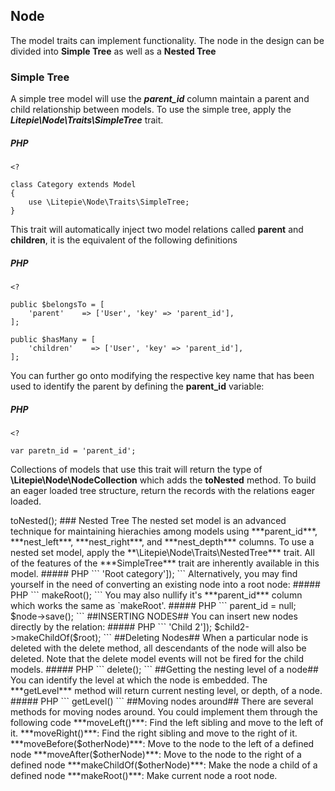 ## Node
The model traits can implement functionality. The node in the design can be divided into **Simple Tree** as well as a **Nested Tree**
### Simple Tree
A simple tree model will use the ***parent_id*** column maintain a parent and child relationship between models. To use the simple tree, apply the ***Litepie\Node\Traits\SimpleTree*** trait.
##### PHP
```
<?

class Category extends Model
{
    use \Litepie\Node\Traits\SimpleTree;
}
```
This trait will automatically inject two model relations called **parent** and **children**, it is the equivalent of the following definitions
##### PHP
```
<?

public $belongsTo = [
    'parent'    => ['User', 'key' => 'parent_id'],
];

public $hasMany = [
    'children'    => ['User', 'key' => 'parent_id'],
];
```
You can further go onto modifying the respective key name that has been used to identify the parent by defining the **parent_id** variable:
##### PHP
```
<?

var paretn_id = 'parent_id';
```
Collections of models that use this trait will return the type of **\Litepie\Node\NodeCollection** which adds the **toNested** method. To build an eager loaded tree structure, return the records with the relations eager loaded.
<?

Category::all()->toNested();
### Nested Tree
The nested set model is an advanced technique for maintaining hierachies among models using ***parent_id***, ***nest_left***, ***nest_right***, and ***nest_depth*** columns. To use a nested set model, apply the **\Litepie\Node\Traits\NestedTree*** trait. All of the features of the ***SimpleTree*** trait are inherently available in this model.
##### PHP
```
<?

class Category extends Model
{
    use \Litepie\Node\Traits\NestedNode;
}
```
##Creating a root node##
The default action of the compiler is to create all nodes as root nodes.
##### PHP
```
<?

$root = Category::create(['name' => 'Root category']);
```
Alternatively, you may find yourself in the need of converting an existing node into a root node:
##### PHP
```
<?

$node->makeRoot();
```
You may also nullify it's ***parent_id*** column which works the same as `makeRoot'.
##### PHP
```
<?

$node->parent_id = null;
$node->save();
```
##INSERTING NODES##
You can insert new nodes directly by the relation:
##### PHP
```
<?

$child2 = Category::create(['name' => 'Child 2']);
$child2->makeChildOf($root);
```
##Deleting Nodes##
When a particular node is deleted with the delete method, all descendants of the node will also be deleted. Note that the delete model events will not be fired for the child models.
##### PHP
```
<?

$child1->delete();
```
##Getting the nesting level of a node##

You can identify the level at which the node is embedded. The ***getLevel*** method will return current nesting level, or depth, of a node.
##### PHP
```
<?

// 0 when root
$node->getLevel()
```
##Moving nodes around##
There are several methods for moving nodes around. You could implement them through the following code

***moveLeft()***: Find the left sibling and move to the left of it. 

***moveRight()***: Find the right sibling and move to the right of it. 

***moveBefore($otherNode)***: Move to the node to the left of a defined node 

***moveAfter($otherNode)***: Move to the node to the right of a defined node 

***makeChildOf($otherNode)***: Make the node a child of a defined node

***makeRoot()***: Make current node a root node.
